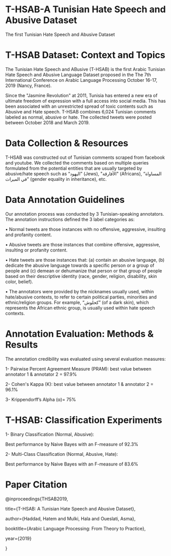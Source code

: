 # T-HSAB-A Tunisian Hate Speech and Abusive Dataset
 The first Tunisian Hate Speech and Abusive Dataset

# T-HSAB Dataset: Context and Topics
The Tunisian Hate Speech and ABusive (T-HSAB) is the first Arabic Tunisian Hate Speech and Abusive Language Dataset proposed in the The 7th International Conference on Arabic Language Processing October 16-17, 2019 (Nancy, France).

Since the "Jasmine Revolution" at 2011, Tunisia has entered a new era of ultimate freedom of expression with a full access into social media. This has been associated with an unrestricted spread of toxic contents such as Abusive and Hate speech. T-HSAB combines 6,024 Tunisian comments labeled as normal, abusive or hate. The collected tweets were posted between October 2018 and March 2019.

# Data Collection & Resources
T-HSAB was constructed out of Tunisian comments scraped from facebook and youtube. We collected the comments based on multiple queries formulated from the potential entities that are usually targeted by abusive/hate speech such as “اليهود” (Jews), "الأفارقة" (Africans), “المساواة في الميراث” (gender equality in inheritance), etc.



# Data Annotation Guidelines
Our annotation process was conducted by 3 Tunisian-speaking annotators. The annotation instructions defined the 3 label categories as:

• Normal tweets are those instances with no offensive, aggressive, insulting and profanity content.

• Abusive tweets are those instances that combine offensive, aggressive, insulting or profanity content.

• Hate tweets are those instances that: (a) contain an abusive language, (b) dedicate the abusive language towards a specific person or a group of people and (c) demean or dehumanize that person or that group of people based on their descriptive identity (race, gender, religion, disability, skin color, belief).

• The annotators were provided by the nicknames usually used, within hate/abusive contexts, to refer to certain political parties, minorities and ethnic/religion groups. For example, “كحلوش” (of a dark skin), which represents the African ethnic group, is usually used within hate speech contexts.

# Annotation Evaluation: Methods & Results
The annotation credibility was evaluated using several evaluation measures:

1- Pairwise Percent Agreement Measure (PRAM): best value between annotator 1 & annotator 2 = 97.9%

2- Cohen's Kappa (K): best value between annotator 1 & annotator 2 = 96.1%

3- Krippendorff’s Alpha (α)= 75%

# T-HSAB: Classification Experiments
1- Binary Classification (Normal, Abusive):

Best performance by Naive Bayes with an F-measure of 92.3%

2- Multi-Class Classification (Normal, Abusive, Hate):

Best performance by Naive Bayes with an F-measure of 83.6%

# Paper Citation
@inproceedings{THSAB2019, 

title={T-HSAB: A Tunisian Hate Speech and Abusive Dataset},

author={Haddad, Hatem and Mulki, Hala and Oueslati, Asma},

booktitle={Arabic Language Processing: From Theory to Practice},

year={2019}

}
